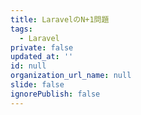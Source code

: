 ```yaml
---
title: LaravelのN+1問題
tags:
  - Laravel
private: false
updated_at: ''
id: null
organization_url_name: null
slide: false
ignorePublish: false
---
```

